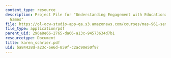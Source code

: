 ```yaml
---
content_type: resource
description: Project File for "Understanding Engagement with Educational Handheld
  Games"
file: https://ol-ocw-studio-app-qa.s3.amazonaws.com/courses/mas-961-seminar-on-deep-engagement-fall-2004/ba84428da23c6e6d859fc2ac90e50f97_karen_schrier.pdf
file_type: application/pdf
parent_uid: 296a8e66-2765-da66-a13c-94573634d7b1
resourcetype: Document
title: karen_schrier.pdf
uid: ba84428d-a23c-6e6d-859f-c2ac90e50f97
---
```

